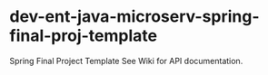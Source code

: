 # dev-ent-java-microserv-spring-final-proj-template
Spring Final Project Template
See Wiki for API documentation.
